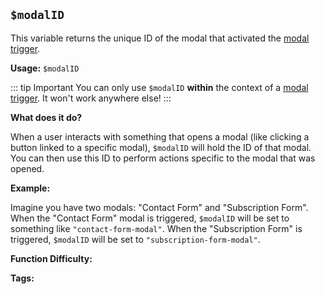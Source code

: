 ## `$modalID`

This variable returns the unique ID of the modal that activated the [modal trigger](../Trigger/modal.md).

**Usage:** `$modalID`

::: tip Important
You can only use `$modalID` **within** the context of a [modal trigger](../Trigger/modal.md).  It won't work anywhere else!
:::

**What does it do?**

When a user interacts with something that opens a modal (like clicking a button linked to a specific modal), `$modalID` will hold the ID of that modal. You can then use this ID to perform actions specific to the modal that was opened.

**Example:**

Imagine you have two modals: "Contact Form" and "Subscription Form".  When the "Contact Form" modal is triggered, `$modalID` will be set to something like `"contact-form-modal"`.  When the "Subscription Form" is triggered, `$modalID` will be set to `"subscription-form-modal"`.

**Function Difficulty:** <Badge type="tip" text="Easy" vertical="middle" />

**Tags:** <Badge type="tip" text="modalID" vertical="middle" /> <Badge type="tip" text="modal" vertical="middle" /> <Badge type="tip" text="modal id" vertical="middle" />